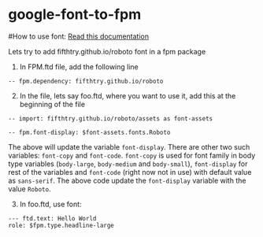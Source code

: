 # google-font-to-fpm

#How to use font: [Read this documentation](https://fpm.dev/how-to/create-font-package/)

Lets try to add fifthtry.github.io/roboto font in a fpm package

1. In FPM.ftd file, add the following line

```ftd
-- fpm.dependency: fifthtry.github.io/roboto
```

2. In the file, lets say foo.ftd, where you want to use it, add this at the 
   beginning of the file
   
```ftd
-- import: fifthtry.github.io/roboto/assets as font-assets

-- fpm.font-display: $font-assets.fonts.Roboto
```

The above will update the variable `font-display`. There are other two 
such variables: `font-copy` and `font-code`. `font-copy` is used for font family in
body type variables (`body-large`, `body-medium` and `body-small`), 
`font-display` for rest of the variables and `font-code` (right now not in use) 
with default value as `sans-serif`. The above code update the `font-display` 
variable with the value `Roboto`.

3. In foo.ftd, use font:

```ftd
--- ftd.text: Hello World
role: $fpm.type.headline-large
```
